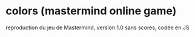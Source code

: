 # colors (mastermind online game)
reproduction du jeu de Mastermind, version 1.0 sans scores, codée en JS

